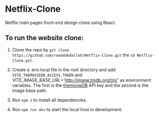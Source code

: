 # Netflix-Clone

Netflix main pages front-end design clone using React.

## To run the website clone:

1. Clone the repo by `git clone https://github.com/rawadabdallah/Netflix-Clone.git` the
   `cd Netflix-Clone.git`.

2. Create a .env.local file in the root directory and add `VITE_THEMOVIEDB_ACCESS_TOKEN`
   and VITE_IMAGE_BASE_URL='http://image.tmdb.org/t/p/' as environment variables. The first is the
   [themovieDB](https://developer.themoviedb.org/docs) API key and the second is the image
   base path.

3. Run `npm i` to install all dependencies.
   
4. Run `npm run dev` to start the local host in development.
